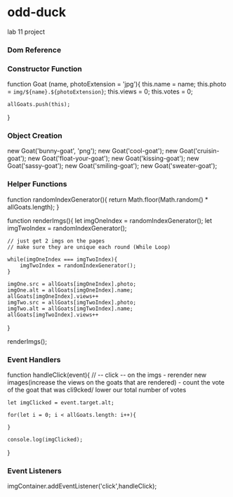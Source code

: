 # odd-duck
lab 11 project

### Dom Reference

### Constructor Function
function Goat (name, photoExtension = 'jpg'){
    this.name = name;
    this.photo = `img/${name}.${photoExtension}`;
    this.views = 0;
    this.votes = 0;

    allGoats.push(this);
}


### Object Creation
new Goat('bunny-goat', 'png');
new Goat('cool-goat');
new Goat('cruisin-goat');
new Goat('float-your-goat');
new Goat('kissing-goat');
new Goat('sassy-goat');
new Goat('smiling-goat');
new Goat('sweater-goat');

### Helper Functions

function randomIndexGenerator(){
    return Math.floor(Math.random() * allGoats.length);
}

function renderImgs(){
    let imgOneIndex = randomIndexGenerator();
    let imgTwoIndex = randomIndexGenerator();

    // just get 2 imgs on the pages
    // make sure they are unique each round (While Loop)

    while(imgOneIndex === imgTwoIndex){
        imgTwoIndex = randomIndexGenerator();
    }

    imgOne.src = allGoats[imgOneIndex].photo;
    imgOne.alt = allGoats[imgOneIndex].name;
    allGoats[imgOneIndex].views++
    imgTwo.src = allGoats[imgTwoIndex].photo;
    imgTwo.alt = allGoats[imgTwoIndex].name;
    allGoats[imgTwoIndex].views++
}

renderImgs();

### Event Handlers


function handleClick(event){
    // -- click -- on the imgs - rerender new images(increase the views
    on the goats that are rendered) - count the vote of the goat that was cli9cked/ lower our total number of votes
    
    let imgClicked = event.target.alt;

    for(let i = 0; i < allGoats.length: i++){

    }

    console.log(imgClicked);
}

### Event Listeners
imgContainer.addEventListener('click',handleClick);



